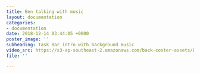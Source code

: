 ```yaml
---
title: Ben talking with music
layout: documentation
categories:
- documentation
date: 2018-12-14 03:44:05 +0000
poster_image: ''
subheading: Task Bar intro with background music
video_src: https://s3-ap-southeast-2.amazonaws.com/back-coster-assets/Ben+talking+-+with+music.mp4
file: ''

---
```

